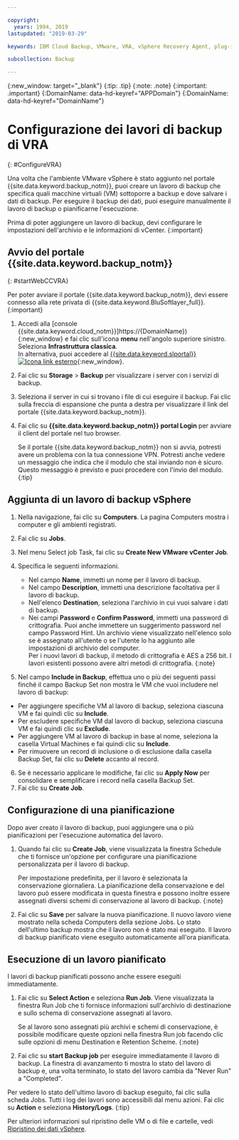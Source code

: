 ```yaml
---

copyright:
  years: 1994, 2019
lastupdated: "2019-03-29"

keywords: IBM Cloud Backup, VMware, VRA, vSphere Recovery Agent, plug-in, plugin, EVault, Carbonite, vSphere

subcollection: Backup

---
```

{:new_window: target="_blank"}
{:tip: .tip}
{:note: .note}
{:important: .important}
{:DomainName: data-hd-keyref="APPDomain"}
{:DomainName: data-hd-keyref="DomainName"}

# Configurazione dei lavori di backup di VRA 
{: #ConfigureVRA}
 
Una volta che l'ambiente VMware vSphere è stato aggiunto nel portale {{site.data.keyword.backup_notm}}, puoi creare un lavoro di backup che specifica quali macchine virtuali (VM) sottoporre a backup e dove salvare i dati di backup. Per eseguire il backup dei dati, puoi eseguire manualmente il lavoro di backup o pianificarne l'esecuzione. 

Prima di poter aggiungere un lavoro di backup, devi configurare le impostazioni dell'archivio e le informazioni di vCenter.
{:important}

## Avvio del portale {{site.data.keyword.backup_notm}}
{: #startWebCCVRA}

Per poter avviare il portale {{site.data.keyword.backup_notm}}, devi essere connesso alla rete privata di {{site.data.keyword.BluSoftlayer_full}}.
{:important}

1. Accedi alla [console {{site.data.keyword.cloud_notm}}]https://{DomainName}){:new_window} e fai clic sull'icona **menu** nell'angolo superiore sinistro. Seleziona **Infrastruttura classica**.<br/>
   In alternativa, puoi accedere al [{{site.data.keyword.slportal}} ![Icona link esterno](../../icons/launch-glyph.svg "Icona link esterno")](https://control.softlayer.com/){:new_window}.
2. Fai clic su **Storage** > **Backup** per visualizzare i server con i servizi di backup.
3. Seleziona il server in cui si trovano i file di cui eseguire il backup. Fai clic sulla freccia di espansione che punta a destra per visualizzare il link del portale {{site.data.keyword.backup_notm}}.
4. Fai clic su **{{site.data.keyword.backup_notm}} portal Login** per avviare il client del portale nel tuo browser.

   Se il portale {{site.data.keyword.backup_notm}} non si avvia, potresti avere un problema con la tua connessione VPN. Potresti anche vedere un messaggio che indica che il modulo che stai inviando non è sicuro. Questo messaggio è previsto e puoi procedere con l'invio del modulo.
   {:tip}

## Aggiunta di un lavoro di backup vSphere

1. Nella navigazione, fai clic su **Computers**. La pagina Computers mostra i computer e gli ambienti registrati. 
2. Fai clic su **Jobs**. 
3. Nel menu Select job Task, fai clic su **Create New VMware vCenter Job**. 
4. Specifica le seguenti informazioni.
   * Nel campo **Name**, immetti un nome per il lavoro di backup. 
   * Nel campo **Description**, immetti una descrizione facoltativa per il lavoro di backup. 
   * Nell'elenco **Destination**, seleziona l'archivio in cui vuoi salvare i dati di backup.
   * Nei campi **Password** e **Confirm Password**, immetti una password di crittografia. Puoi anche immettere un suggerimento password nel campo Password Hint.
   Un archivio viene visualizzato nell'elenco solo se è assegnato all'utente o se l'utente lo ha aggiunto alle impostazioni di archivio del computer.<br/> 
   Per i nuovi lavori di backup, il metodo di crittografia è AES a 256 bit. I lavori esistenti possono avere altri metodi di crittografia.
   {:note}

5.	Nel campo **Include in Backup**, effettua uno o più dei seguenti passi finché il campo Backup Set non mostra le VM che vuoi includere nel lavoro di backup:

   * Per aggiungere specifiche VM al lavoro di backup, seleziona ciascuna VM e fai quindi clic su **Include**.
   * Per escludere specifiche VM dal lavoro di backup, seleziona ciascuna VM e fai quindi clic su **Exclude**.
   * Per aggiungere VM al lavoro di backup in base al nome, seleziona la casella Virtual Machines e fai quindi clic su **Include**.
   * Per rimuovere un record di inclusione o di esclusione dalla casella Backup Set, fai clic su **Delete** accanto al record. 

6. Se è necessario applicare le modifiche, fai clic su **Apply Now** per consolidare e semplificare i record nella casella Backup Set.
7. Fai clic su **Create Job**.
 
## Configurazione di una pianificazione

Dopo aver creato il lavoro di backup, puoi aggiungere una o più pianificazioni per l'esecuzione automatica del lavoro. 

1. Quando fai clic su **Create Job**, viene visualizzata la finestra Schedule che ti fornisce un'opzione per configurare una pianificazione personalizzata per il lavoro di backup.

   Per impostazione predefinita, per il lavoro è selezionata la conservazione giornaliera. La pianificazione della conservazione e del lavoro può essere modificata in questa finestra e possono inoltre essere assegnati diversi schemi di conservazione al lavoro di backup.
   {:note}
2. Fai clic su **Save** per salvare la nuova pianificazione. Il nuovo lavoro viene mostrato nella scheda Computers della sezione Jobs. Lo stato dell'ultimo backup mostra che il lavoro non è stato mai eseguito. Il lavoro di backup pianificato viene eseguito automaticamente all'ora pianificata. 

## Esecuzione di un lavoro pianificato

I lavori di backup pianificati possono anche essere eseguiti immediatamente. 

1. Fai clic su **Select Action** e seleziona **Run Job**. Viene visualizzata la finestra Run Job che ti fornisce informazioni sull'archivio di destinazione e sullo schema di conservazione assegnati al lavoro.

   Se al lavoro sono assegnati più archivi e schemi di conservazione, è possibile modificare queste opzioni nella finestra Run job facendo clic sulle opzioni di menu Destination e Retention Scheme.
   {:note}
2. Fai clic su **start Backup job** per eseguire immediatamente il lavoro di backup. La finestra di avanzamento ti mostra lo stato del lavoro di backup e, una volta terminato, lo stato del lavoro cambia da "Never Run" a "Completed". 
 
Per vedere lo stato dell'ultimo lavoro di backup eseguito, fai clic sulla scheda Jobs. Tutti i log dei lavori sono accessibili dal menu azioni. Fai clic su **Action** e seleziona **History/Logs**.
{:tip}

Per ulteriori informazioni sul ripristino delle VM o di file e cartelle, vedi [Ripristino dei dati vSphere](/docs/infrastructure/Backup?topic=Backup-VRARestore#VRARestore).

